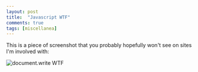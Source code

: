 ```yaml
---
layout: post
title:  "Javascript WTF"
comments: true
tags: [miscellanea]
---
```



This is a piece of screenshot that you probably hopefully won't see on sites I'm involved with:

![document.write WTF](http://kenegozi.com/blog/uploaded/windowslivewriter/javascriptwtf_ef96/4048d970-fcde-411d-98df-11561f32e89b.png)

